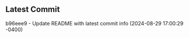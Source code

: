 
## Latest Commit
b96eee9 - Update README with latest commit info (2024-08-29 17:00:29 -0400) <Yunxi-Zhou>
